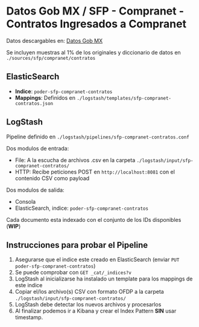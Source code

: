 # Datos Gob MX / SFP - Compranet - Contratos Ingresados a Compranet

Datos descargables en: [Datos Gob MX](https://datos.gob.mx/busca/dataset?q=Contratos+ingresados+a+CompraNet+201&organization=sfp&sort=title_string+desc)

Se incluyen muestras al 1% de los originales y diccionario de datos en `./sources/sfp/compranet/contratos`

## ElasticSearch

- **Indice**: `poder-sfp-compranet-contratos`
- **Mappings**: Definidos en `./logstash/templates/sfp-compranet-contratos.json`

## LogStash

Pipeline definido en `./logstash/pipelines/sfp-compranet-contratos.conf`

Dos modulos de entrada:
- File: A la escucha de archivos .csv en la carpeta `./logstash/input/sfp-compranet-contratos/`
- HTTP: Recibe peticiones POST en `http://localhost:8081` con el contenido CSV como payload

Dos modulos de salida:
- Consola
- ElasticSearch, indice: `poder-sfp-compranet-contratos`

Cada documento esta indexado con el conjunto de los IDs disponibles (**WIP**)

## Instrucciones para probar el Pipeline
1. Asegurarse que el indice este creado en ElasticSearch (enviar `PUT poder-sfp-compranet-contratos`)
  1. Se puede comprobar con `GET _cat/_indices?v`
  1. LogStash al inicializarse ha instalado un template para los mappings de este indice
1. Copiar el/los archivo(s) CSV con formato OFDP a la carpeta `./logstash/input/sfp-compranet-contratos/`
1. LogStash debe detectar los nuevos archivos y procesarlos
1. Al finalizar podemos ir a Kibana y crear el Index Pattern **SIN** usar timestamp.
